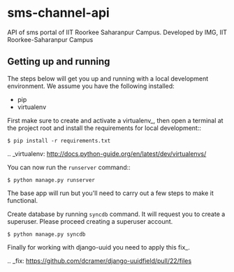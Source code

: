 sms-channel-api
==============================

API of sms portal of IIT Roorkee Saharanpur Campus. Developed by IMG, IIT Roorkee-Saharanpur Campus

Getting up and running
----------------------

The steps below will get you up and running with a local development environment. We assume you have the following installed:

* pip
* virtualenv

First make sure to create and activate a virtualenv_, then open a terminal at the project root and install the requirements for local development::

    $ pip install -r requirements.txt

.. _virtualenv: http://docs.python-guide.org/en/latest/dev/virtualenvs/

You can now run the ``runserver`` command::

    $ python manage.py runserver

The base app will run but you'll need to carry out a few steps to make it functional.

Create database by running ``syncdb`` command. It will request you to create a superuser. Please proceed creating a superuser account.

	$ python manage.py syncdb

Finally for working with django-uuid you need to apply this fix_.

.. _fix: https://github.com/dcramer/django-uuidfield/pull/22/files

